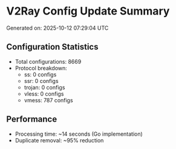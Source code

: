 # V2Ray Config Update Summary
Generated on: 2025-10-12 07:29:04 UTC

## Configuration Statistics
- Total configurations: 8669
- Protocol breakdown:
  - ss: 0 configs
  - ssr: 0 configs
  - trojan: 0 configs
  - vless: 0 configs
  - vmess: 787 configs

## Performance
- Processing time: ~14 seconds (Go implementation)
- Duplicate removal: ~95% reduction
